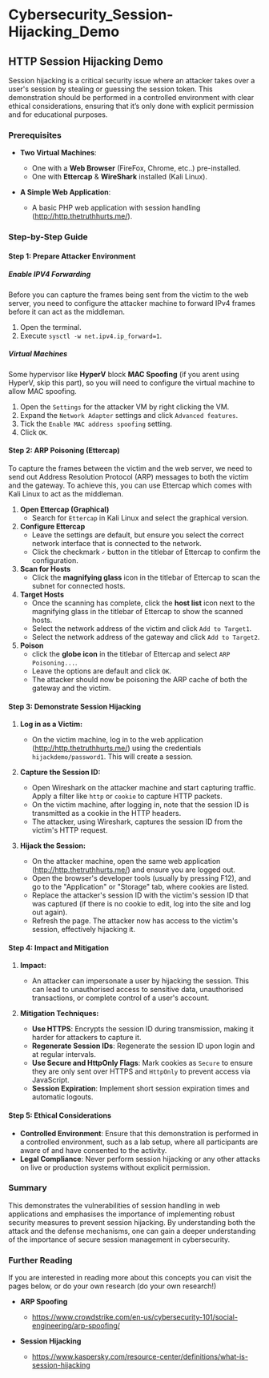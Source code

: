 # Cybersecurity_Session-Hijacking_Demo
## HTTP Session Hijacking Demo

Session hijacking is a critical security issue where an attacker takes over a user's session by stealing or guessing the session token. This demonstration should be performed in a controlled environment with clear ethical considerations, ensuring that it’s only done with explicit permission and for educational purposes.

### Prerequisites
- **Two Virtual Machines**: 
    - One with a **Web Browser** (FireFox, Chrome, etc..) pre-installed.
    - One with **Ettercap** & **WireShark** installed (Kali Linux).

- **A Simple Web Application**: 
    - A basic PHP web application with session handling (http://http.thetruthhurts.me/).

### Step-by-Step Guide

#### Step 1: Prepare Attacker Environment

##### Enable IPV4 Forwarding
Before you can capture the frames being sent from the victim to the web server, you need to configure the attacker machine to forward IPv4 frames before it can act as the middleman.

1. Open the terminal.
2. Execute `sysctl -w net.ipv4.ip_forward=1`.

##### Virtual Machines
Some hypervisor like **HyperV** block **MAC Spoofing** (if you arent using HyperV, skip this part), so you will need to configure the virtual machine to allow MAC spoofing.
1. Open the `Settings` for the attacker VM by right clicking the VM.
2. Expand the `Network Adapter` settings and click `Advanced features`.
3. Tick the `Enable MAC address spoofing` setting.
4. Click `OK`.

#### Step 2: ARP Poisoning (Ettercap)
To capture the frames between the victim and the web server, we need to send out Address Resolution Protocol (ARP) messages to both the victim and the gateway. To achieve this, you can use Ettercap which comes with Kali Linux to act as the middleman.

1. **Open Ettercap (Graphical)**
    - Search for `Ettercap` in Kali Linux and select the graphical version.
2. **Configure Ettercap**
    - Leave the settings are default, but ensure you select the correct network interface that is connected to the network.
    - Click the checkmark `✓` button in the titlebar of Ettercap to confirm the configuration.
3. **Scan for Hosts**
    - Click the **magnifying glass** icon in the titlebar of Ettercap to scan the subnet for connected hosts.
4. **Target Hosts**
    - Once the scanning has complete, click the **host list** icon next to the magnifying glass in the titlebar of Ettercap to show the scanned hosts.
    - Select the network address of the victim and click `Add to Target1`.
    - Select the network address of the gateway and click `Add to Target2`.
5. **Poison**
    - click the **globe icon** in the titlebar of Ettercap and select `ARP Poisoning...`.
    - Leave the options are default and click `OK`.
    - The attacker should now be poisoning the ARP cache of both the gateway and the victim.

#### Step 3: Demonstrate Session Hijacking

1. **Log in as a Victim:**
   - On the victim machine, log in to the web application (http://http.thetruthhurts.me/) using the credentials `hijackdemo/password1`. This will create a session.

2. **Capture the Session ID:**
   - Open Wireshark on the attacker machine and start capturing traffic. Apply a filter like `http` or `cookie` to capture HTTP packets.
   - On the victim machine, after logging in, note that the session ID is transmitted as a cookie in the HTTP headers.
   - The attacker, using Wireshark, captures the session ID from the victim's HTTP request.

3. **Hijack the Session:**
   - On the attacker machine, open the same web application (http://http.thetruthhurts.me/) and ensure you are logged out.
   - Open the browser's developer tools (usually by pressing F12), and go to the "Application" or "Storage" tab, where cookies are listed.
   - Replace the attacker's session ID with the victim's session ID that was captured (if there is no cookie to edit, log into the site and log out again).
   - Refresh the page. The attacker now has access to the victim's session, effectively hijacking it.

#### Step 4: Impact and Mitigation

1. **Impact:**
   - An attacker can impersonate a user by hijacking the session. This can lead to unauthorised access to sensitive data, unauthorised transactions, or complete control of a user's account.

2. **Mitigation Techniques:**
   - **Use HTTPS**: Encrypts the session ID during transmission, making it harder for attackers to capture it.
   - **Regenerate Session IDs**: Regenerate the session ID upon login and at regular intervals.
   - **Use Secure and HttpOnly Flags**: Mark cookies as `Secure` to ensure they are only sent over HTTPS and `HttpOnly` to prevent access via JavaScript.
   - **Session Expiration**: Implement short session expiration times and automatic logouts.

#### Step 5: Ethical Considerations

- **Controlled Environment**: Ensure that this demonstration is performed in a controlled environment, such as a lab setup, where all participants are aware of and have consented to the activity.
- **Legal Compliance**: Never perform session hijacking or any other attacks on live or production systems without explicit permission.

### Summary

This demonstrates the vulnerabilities of session handling in web applications and emphasises the importance of implementing robust security measures to prevent session hijacking. By understanding both the attack and the defense mechanisms, one can gain a deeper understanding of the importance of secure session management in cybersecurity.

### Further Reading
If you are interested in reading more about this concepts you can visit the pages below, or do your own research (do your own research!)
- **ARP Spoofing**
    - https://www.crowdstrike.com/en-us/cybersecurity-101/social-engineering/arp-spoofing/

- **Session Hijacking**
    - https://www.kaspersky.com/resource-center/definitions/what-is-session-hijacking